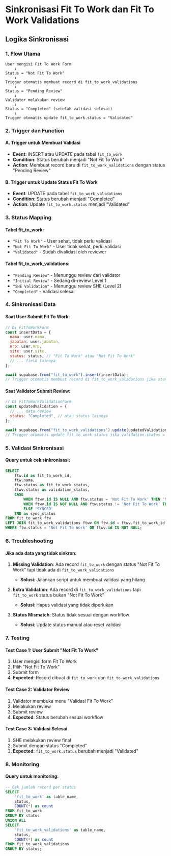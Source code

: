 # Sinkronisasi Fit To Work dan Fit To Work Validations

## Logika Sinkronisasi

### 1. Flow Utama

```
User mengisi Fit To Work Form
    ↓
Status = "Not Fit To Work"
    ↓
Trigger otomatis membuat record di fit_to_work_validations
    ↓
Status = "Pending Review"
    ↓
Validator melakukan review
    ↓
Status = "Completed" (setelah validasi selesai)
    ↓
Trigger otomatis update fit_to_work.status = "Validated"
```

### 2. Trigger dan Function

#### A. Trigger untuk Membuat Validasi

- **Event**: INSERT atau UPDATE pada tabel `fit_to_work`
- **Condition**: Status berubah menjadi "Not Fit To Work"
- **Action**: Membuat record baru di `fit_to_work_validations` dengan status "Pending Review"

#### B. Trigger untuk Update Status Fit To Work

- **Event**: UPDATE pada tabel `fit_to_work_validations`
- **Condition**: Status berubah menjadi "Completed"
- **Action**: Update `fit_to_work.status` menjadi "Validated"

### 3. Status Mapping

#### Tabel fit_to_work:

- `"Fit To Work"` - User sehat, tidak perlu validasi
- `"Not Fit To Work"` - User tidak sehat, perlu validasi
- `"Validated"` - Sudah divalidasi oleh reviewer

#### Tabel fit_to_work_validations:

- `"Pending Review"` - Menunggu review dari validator
- `"Initial Review"` - Sedang di-review Level 1
- `"SHE Validation"` - Menunggu review SHE (Level 2)
- `"Completed"` - Validasi selesai

### 4. Sinkronisasi Data

#### Saat User Submit Fit To Work:

```javascript
// Di FitToWorkForm
const insertData = {
  nama: user.nama,
  jabatan: user.jabatan,
  nrp: user.nrp,
  site: user.site,
  status: status, // "Fit To Work" atau "Not Fit To Work"
  // ... field lainnya
};

await supabase.from("fit_to_work").insert(insertData);
// Trigger otomatis membuat record di fit_to_work_validations jika status = "Not Fit To Work"
```

#### Saat Validator Submit Review:

```javascript
// Di FitToWorkValidationForm
const updatedValidation = {
  // ... data review
  status: "Completed", // atau status lainnya
};

await supabase.from("fit_to_work_validations").update(updatedValidation);
// Trigger otomatis update fit_to_work.status jika validation.status = "Completed"
```

### 5. Validasi Sinkronisasi

#### Query untuk cek sinkronisasi:

```sql
SELECT
    ftw.id as fit_to_work_id,
    ftw.nama,
    ftw.status as fit_to_work_status,
    ftwv.status as validation_status,
    CASE
        WHEN ftwv.id IS NULL AND ftw.status = 'Not Fit To Work' THEN 'MISSING VALIDATION'
        WHEN ftwv.id IS NOT NULL AND ftw.status != 'Not Fit To Work' THEN 'EXTRA VALIDATION'
        ELSE 'SYNCED'
    END as sync_status
FROM fit_to_work ftw
LEFT JOIN fit_to_work_validations ftwv ON ftw.id = ftwv.fit_to_work_id
WHERE ftw.status = 'Not Fit To Work' OR ftwv.id IS NOT NULL;
```

### 6. Troubleshooting

#### Jika ada data yang tidak sinkron:

1. **Missing Validation**: Ada record `fit_to_work` dengan status "Not Fit To Work" tapi tidak ada di `fit_to_work_validations`

   - **Solusi**: Jalankan script untuk membuat validasi yang hilang

2. **Extra Validation**: Ada record di `fit_to_work_validations` tapi `fit_to_work` status bukan "Not Fit To Work"

   - **Solusi**: Hapus validasi yang tidak diperlukan

3. **Status Mismatch**: Status tidak sesuai dengan workflow
   - **Solusi**: Update status manual atau reset validasi

### 7. Testing

#### Test Case 1: User Submit "Not Fit To Work"

1. User mengisi form Fit To Work
2. Pilih "Not Fit To Work"
3. Submit form
4. **Expected**: Record dibuat di `fit_to_work` dan `fit_to_work_validations`

#### Test Case 2: Validator Review

1. Validator membuka menu "Validasi Fit To Work"
2. Melakukan review
3. Submit review
4. **Expected**: Status berubah sesuai workflow

#### Test Case 3: Validasi Selesai

1. SHE melakukan review final
2. Submit dengan status "Completed"
3. **Expected**: `fit_to_work.status` berubah menjadi "Validated"

### 8. Monitoring

#### Query untuk monitoring:

```sql
-- Cek jumlah record per status
SELECT
    'fit_to_work' as table_name,
    status,
    COUNT(*) as count
FROM fit_to_work
GROUP BY status
UNION ALL
SELECT
    'fit_to_work_validations' as table_name,
    status,
    COUNT(*) as count
FROM fit_to_work_validations
GROUP BY status;
```
